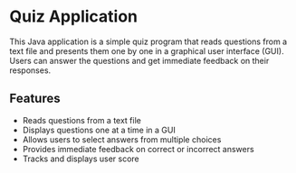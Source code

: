 # Quiz Application

This Java application is a simple quiz program that reads questions from a text file and presents them one by one in a graphical user interface (GUI). Users can answer the questions and get immediate feedback on their responses.

## Features

- Reads questions from a text file
- Displays questions one at a time in a GUI
- Allows users to select answers from multiple choices
- Provides immediate feedback on correct or incorrect answers
- Tracks and displays user score
